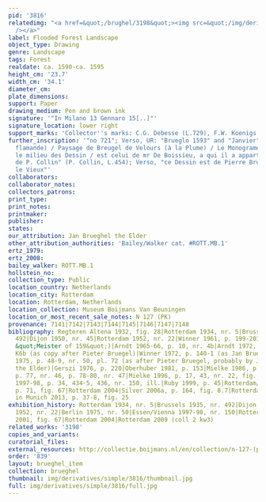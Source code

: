 ```yaml
---
pid: '3816'
relatedimg: "<a href=&quot;/brughel/3198&quot;><img src=&quot;/img/derivatives/simple/3198/thumbnail.jpg&quot;
  /></a>"
label: Flooded Forest Landscape
object_type: Drawing
genre: Landscape
tags: Forest
realdate: ca. 1590-ca. 1595
height_cm: '23.7'
width_cm: '34.1'
diameter_cm: 
plate_dimensions: 
support: Paper
drawing_medium: Pen and brown ink
signature: '"In Milano 13 Gennaro 15[..]"'
signature_location: lower right
support_marks: 'Collector''s marks: C.G. Debesse (L.729), F.W. Koenigs (L.1023a)'
further_inscription: '"no 721"; Verso, UR: "Brueglo 1593" and "Janvier"; Verso, "(Ecole
  flamande) / Paysage de Breugel de Velours (à la Plume) / Le Monograme qui occupe
  le milieu des Dessin / est celui de mr De Boissieu, a qui il a appartenu. Collection
  de P. Collin" (P. Collin, L.454); Verso, "ce Dessin est de Pierre Brueghel, dit
  le Vieux"'
collaborators: 
collaborator_notes: 
collectors_patrons: 
print_type: 
print_notes: 
printmaker: 
publisher: 
states: 
our_attribution: Jan Brueghel the Elder
other_attribution_authorities: 'Bailey/Walker cat. #ROTT.MB.1'
ertz_1979: 
ertz_2008: 
bailey_walker: ROTT.MB.1
hollstein_no: 
collection_type: Public
location_country: Netherlands
location_city: Rotterdam
location: Rotterdam, Netherlands
location_collection: Museum Boijmans Van Beuningen
location_or_most_recent_sale_notes: N 127 (PK)
provenance: 7141|7142|7143|7144|7145|7146|7147|7148
bibliography: Regteren Altena 1932, fig. 28|Rotterdam 1934, nr. 5|Brussels 1935, nr.
  492|Dijon 1950, nr. 45|Rotterdam 1952, nr. 22|Winner 1961, p. 199-201, fig. 8 (as
  &quot;Meister of 159&quot;)|Arndt 1965-66, p. 10, nr. 4b|Arndt 1972, p. 110-1, nr.
  K6b (as copy after Pieter Bruegel)|Winner 1972, p. 140-1 (as Jan Brueghel I)|Berlin
  1975, p. 48-9, nr. 50, pl. 72 (as after Pieter Bruegel, probably by Jan Brueghel
  the Elder)|Gerszi 1976, p. 220|Oberhuber 1981, p. 153|Mielke 1986, p. 84|Boon 1992,
  p. 77, nr. 46, p. 78-80, nr. 47|Mielke 1996, p. 17, 43, nr. 22, fig. B7|Essen/Vienna
  1997-98, p. 34, 434-5, 436, nr. 150, ill.|Ruby 1999, p. 45|Rotterdam/New York 2001,
  p. 71, fig. 67|Rotterdam 2004|Silver 2006a, p. 164, fig. 8.7|Rotterdam 2009|Ruby
  in Munich 2013, p. 37-8, fig. 25
exhibition_history: Rotterdam 1934, nr. 5|Brussels 1935, nr. 492|Dijon 1950, nr. 45|Rotterdam
  1952, nr. 22|Berlin 1975, nr. 50|Essen/Vienna 1997-98, nr. 150|Rotterdam/New York
  2001, fig. 67|Rotterdam 2004|Rotterdam 2009 (coll 2 kw3)
related_works: '3198'
copies_and_variants: 
curatorial_files: 
external_resources: http://collectie.boijmans.nl/en/collection/n-127-(pk)
order: '839'
layout: brueghel_item
collection: brueghel
thumbnail: img/derivatives/simple/3816/thumbnail.jpg
full: img/derivatives/simple/3816/full.jpg
---
```

